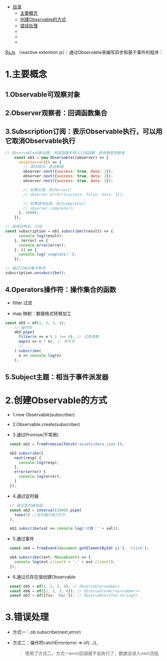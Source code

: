 *  [目录](#0)
    *  [主要概念](#1)
    *  [创建Observable的方式](#2)
    *  [错误处理](#3)
    *  [](#4)
    *  [](#5)
    *  [](#6)


[RxJs](https://rxjs-dev.firebaseapp.com/)
（reactive extention js）：通过Observable来编写异步和基于事件的程序：


<h1 id="1">1.主要概念</h1>

## 1.Observable可观察对象

## 2.Observer观察者：回调函数集合

## 3.Subscription订阅：表示Observable执行，可以用它取消Observable执行

```js
// Observable对象创建, 构造函数中传入订阅函数，其参数是观察者
    const ob1 = new Observable((observer) => {
      setInterval(() => {
        // 请求成功，发送数据
        observer.next({success: true, data: 1});
        observer.next({success: true, data: 2});
        observer.next({success: true, data: 3});

        // 如果出错，执行error()
        // observer.error({success: false, data: 1});

        // 如果请求结束，执行complete()
        // observer.complete();
      }, 2000);
    });

// 获得实例后，订阅
const subscription = ob1.subscribe((result) => {
      console.log(result);
    }, (error) => {
      console.error(error);
    }, () => {
      console.log('complete！');
    });

// 通过订阅对象可取消
subscription.unsubscribe();
```

## 4.Operators操作符：操作集合的函数

  - filter  过滤

  - map 映射：数据格式转换加工

```js
const ob5 = of(1, 2, 3, 4);
    // 操作符
    ob5.pipe(
      filter(n => n % 2 !== 0), // 过滤奇数
      map(n => n * n), // 求平方
      // ...
    ).subscribe(
      n => console.log(n)
    );
```

## 5.Subject主题：相当于事件派发器


<h1 id="2">2.创建Observable的方式</h1>

- 1.new Observable(subscriber)

- 2.Observable.create(subscriber)

- 3.通过Promise(不常用)

```js
  const ob2 = fromPromise(fetch('assets/data.json'));

  ob2.subscribe({
    next(resp) {
      console.log(resp);
    },
    error(error) {
      console.log(error);
    }
  });
```

- 4.通过定时器

```js
  // 通过定时器构造
  const ob3 = interval(1000).pipe(
    take(5) //定时器只执行5次
  );

  ob3.subscribe(val => console.log('计数：' + val));
```

- 5.通过事件

```js
  const ob4 = fromEvent(document.getElementById('p1'), 'click');

  ob4.subscribe((evt: MouseEvent) => {
    console.log(evt.clientX + '-' + evt.clientY);
  });
```

- 6.通过已存在值创建Observable

```js
  const ob5 = of(1, 2, 3, 4); // Observable<number>
  const ob6 = of([1, 2, 3, 4]); // Observable<Array<number>>
  const ob7 = of({foo: 'bar'}); // Observable<{foo:string}>
```

<h1 id="3">3.错误处理</h1>

- 方式一：ob.subscribe(next,error)

- 方式二：操作符catchError(error => of(...)),

  > 使用了方式二，方式一error回调就不会执行了，数据会进入next流程.


